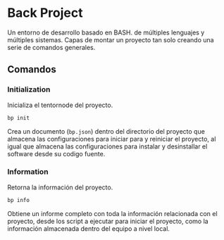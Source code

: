 Back Project
============

Un entorno de desarrollo basado en BASH. de múltiples lenguajes y múltiples sistemas. Capas de montar un proyecto tan solo creando una serie de comandos generales.


Comandos
--------

### Initialization

Inicializa el tentornode del proyecto.

```bash
bp init
```

Crea un documento (`bp.json`) dentro del directorio del proyecto que almacena las configuraciones para iniciar para y reiniciar el proyecto, al igual que almacena las configuraciones para instalar y desinstallar el software desde su codigo fuente.


### Information

Retorna la información del proyecto.

```bash
bp info
```

Obtiene un informe completo con toda la información relacionada con el proyecto, desde los script a ejecutar para iniciar el proyecto, como la información almacenada dentro del equipo a nivel local.


